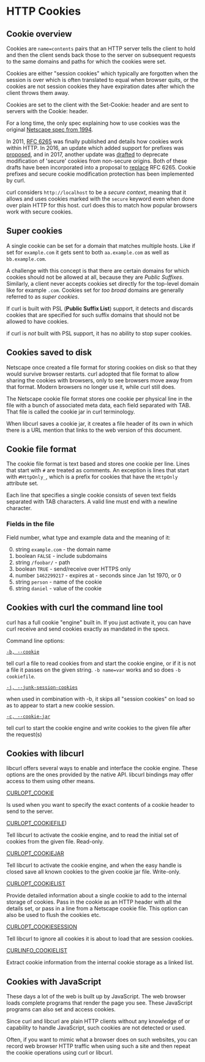 <!--
Copyright (C) Daniel Stenberg, <daniel@haxx.se>, et al.

SPDX-License-Identifier: curl
-->

# HTTP Cookies

## Cookie overview

  Cookies are `name=contents` pairs that an HTTP server tells the client to
  hold and then the client sends back those to the server on subsequent
  requests to the same domains and paths for which the cookies were set.

  Cookies are either "session cookies" which typically are forgotten when the
  session is over which is often translated to equal when browser quits, or
  the cookies are not session cookies they have expiration dates after which
  the client throws them away.

  Cookies are set to the client with the Set-Cookie: header and are sent to
  servers with the Cookie: header.

  For a long time, the only spec explaining how to use cookies was the
  original [Netscape spec from 1994](https://curl.se/rfc/cookie_spec.html).

  In 2011, [RFC 6265](https://www.ietf.org/rfc/rfc6265.txt) was finally
  published and details how cookies work within HTTP. In 2016, an update which
  added support for prefixes was
  [proposed](https://datatracker.ietf.org/doc/html/draft-ietf-httpbis-cookie-prefixes-00),
  and in 2017, another update was
  [drafted](https://datatracker.ietf.org/doc/html/draft-ietf-httpbis-cookie-alone-01)
  to deprecate modification of 'secure' cookies from non-secure origins. Both
  of these drafts have been incorporated into a proposal to
  [replace](https://datatracker.ietf.org/doc/html/draft-ietf-httpbis-rfc6265bis-11)
  RFC 6265. Cookie prefixes and secure cookie modification protection has been
  implemented by curl.

  curl considers `http://localhost` to be a *secure context*, meaning that it
  allows and uses cookies marked with the `secure` keyword even when done over
  plain HTTP for this host. curl does this to match how popular browsers work
  with secure cookies.

## Super cookies

  A single cookie can be set for a domain that matches multiple hosts. Like if
  set for `example.com` it gets sent to both `aa.example.com` as well as
  `bb.example.com`.

  A challenge with this concept is that there are certain domains for which
  cookies should not be allowed at all, because they are *Public
  Suffixes*. Similarly, a client never accepts cookies set directly for the
  top-level domain like for example `.com`. Cookies set for *too broad*
  domains are generally referred to as *super cookies*.

  If curl is built with PSL (**Public Suffix List**) support, it detects and
  discards cookies that are specified for such suffix domains that should not
  be allowed to have cookies.

  if curl is *not* built with PSL support, it has no ability to stop super
  cookies.

## Cookies saved to disk

  Netscape once created a file format for storing cookies on disk so that they
  would survive browser restarts. curl adopted that file format to allow
  sharing the cookies with browsers, only to see browsers move away from that
  format. Modern browsers no longer use it, while curl still does.

  The Netscape cookie file format stores one cookie per physical line in the
  file with a bunch of associated meta data, each field separated with
  TAB. That file is called the cookie jar in curl terminology.

  When libcurl saves a cookie jar, it creates a file header of its own in
  which there is a URL mention that links to the web version of this document.

## Cookie file format

  The cookie file format is text based and stores one cookie per line. Lines
  that start with `#` are treated as comments. An exception is lines that
  start with `#HttpOnly_`, which is a prefix for cookies that have the
  `HttpOnly` attribute set.

  Each line that specifies a single cookie consists of seven text fields
  separated with TAB characters. A valid line must end with a newline
  character.

### Fields in the file

  Field number, what type and example data and the meaning of it:

  0. string `example.com` - the domain name
  1. boolean `FALSE` - include subdomains
  2. string `/foobar/` - path
  3. boolean `TRUE` - send/receive over HTTPS only
  4. number `1462299217` - expires at - seconds since Jan 1st 1970, or 0
  5. string `person` - name of the cookie
  6. string `daniel` - value of the cookie

## Cookies with curl the command line tool

  curl has a full cookie "engine" built in. If you just activate it, you can
  have curl receive and send cookies exactly as mandated in the specs.

  Command line options:

  [`-b, --cookie`](https://curl.se/docs/manpage.html#-b)

  tell curl a file to read cookies from and start the cookie engine, or if it
  is not a file it passes on the given string. `-b name=var` works and so does
  `-b cookiefile`.

  [`-j, --junk-session-cookies`](https://curl.se/docs/manpage.html#-j)

  when used in combination with -b, it skips all "session cookies" on load so
  as to appear to start a new cookie session.

  [`-c, --cookie-jar`](https://curl.se/docs/manpage.html#-c)

  tell curl to start the cookie engine and write cookies to the given file
  after the request(s)

## Cookies with libcurl

  libcurl offers several ways to enable and interface the cookie engine. These
  options are the ones provided by the native API. libcurl bindings may offer
  access to them using other means.

  [CURLOPT_COOKIE](https://curl.se/libcurl/c/CURLOPT_COOKIE.html)

  Is used when you want to specify the exact contents of a cookie header to
  send to the server.

  [CURLOPT_COOKIEFILE](https://curl.se/libcurl/c/CURLOPT_COOKIEFILE.html))

  Tell libcurl to activate the cookie engine, and to read the initial set of
  cookies from the given file. Read-only.

  [CURLOPT_COOKIEJAR](https://curl.se/libcurl/c/CURLOPT_COOKIEJAR.html)

  Tell libcurl to activate the cookie engine, and when the easy handle is
  closed save all known cookies to the given cookie jar file. Write-only.

  [CURLOPT_COOKIELIST](https://curl.se/libcurl/c/CURLOPT_COOKIELIST.html)

  Provide detailed information about a single cookie to add to the internal
  storage of cookies. Pass in the cookie as an HTTP header with all the
  details set, or pass in a line from a Netscape cookie file. This option can
  also be used to flush the cookies etc.

  [CURLOPT_COOKIESESSION](https://curl.se/libcurl/c/CURLOPT_COOKIESESSION.html)

  Tell libcurl to ignore all cookies it is about to load that are session
  cookies.

  [CURLINFO_COOKIELIST](https://curl.se/libcurl/c/CURLINFO_COOKIELIST.html)

  Extract cookie information from the internal cookie storage as a linked
  list.

## Cookies with JavaScript

  These days a lot of the web is built up by JavaScript. The web browser loads
  complete programs that render the page you see. These JavaScript programs
  can also set and access cookies.

  Since curl and libcurl are plain HTTP clients without any knowledge of or
  capability to handle JavaScript, such cookies are not detected or used.

  Often, if you want to mimic what a browser does on such websites, you can
  record web browser HTTP traffic when using such a site and then repeat the
  cookie operations using curl or libcurl.
